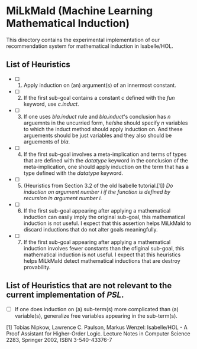 # MiLkMaId (Machine Learning Mathematical Induction)

This directory contains the experimental implementation of our recommendation system for mathematical induction in Isabelle/HOL.

## List of Heuristics

- [ ] 1. Apply induction on (an) argument(s) of an innermost constant.
- [ ] 2. If the first sub-goal contains a constant _c_ defined with the _fun_ keyword, use _c.induct_.
- [ ] 3. If one uses _bla.induct_ rule and _bla.induct_'s conclusion has _n_ arguemnts in the uncurried form, 
         he/she should specify _n_ variables to which the induct method should apply induction on.
         And these arguements should be just variables and they also should be arguements of _bla_.
- [ ] 4. If the first sub-goal involves a meta-implication and terms of types that are defined with the _datatype_ keyword 
         in the conclusion of the meta-implication, one should apply induction on the term 
         that has a type defined with the _datatype_ keyword.
- [ ] 5. (Heuristics from Section 3.2 of the old Isabelle tutorial.[1]) _Do induction on argument number i
         if the function is defined by recursion in argument number i._
- [ ] 6. If the first sub-goal appearing after applying a mathematical induction can easily imply the original sub-goal,
         this mathematical induction is not useful. 
         I expect that this assertion helps MiLkMaId to discard inductions that do not alter goals meaningfully.
- [ ] 7. If the first sub-goal appearing after applying a mathematical induction involves fewer constants than the ofiginal
         sub-goal, this mathematical induction is not useful.
         I expect that this heuristics helps MiLkMaId detect mathematical inductions that are destroy provability.
         
## List of Heuristics that are not relevant to the current implementation of _PSL_.
- [ ] If one does induction on (a) sub-term(s) more complicated than (a) variable(s), 
      generalize free variables appearing in the sub-term(s).

[1] Tobias Nipkow, Lawrence C. Paulson, Markus Wenzel: Isabelle/HOL - A Proof Assistant for Higher-Order Logic. 
Lecture Notes in Computer Science 2283, Springer 2002, ISBN 3-540-43376-7
